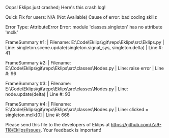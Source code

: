 Oops! Eklips just crashed;
Here's this crash log!

Quick Fix for users: N/A (Not Available)
Cause of error: bad coding skillz

Error Type: AttributeError
Error: module 'classes.singleton' has no attribute 'mclk'

FrameSummary #1:
  | Filename: E:\Code\Eklips\git\repo\Eklips\src\Eklips.py
  | Line: singleton.scene.update(singleton.signal_sys, singleton.delta)
  | Line #: 41

FrameSummary #2:
  | Filename: E:\Code\Eklips\git\repo\Eklips\src\classes\Nodes.py
  | Line: raise error
  | Line #: 96

FrameSummary #3:
  | Filename: E:\Code\Eklips\git\repo\Eklips\src\classes\Nodes.py
  | Line: node.update(delta)
  | Line #: 93

FrameSummary #4:
  | Filename: E:\Code\Eklips\git\repo\Eklips\src\classes\Nodes.py
  | Line: clicked  = singleton.mclk[0]
  | Line #: 666


Please send this file to the developers of Eklips at https://github.com/Za9-118/Eklips/issues. 
Your feedback is important!